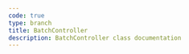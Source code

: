 ```yaml
---
code: true
type: branch
title: BatchController
description: BatchController class documentation
---
```

